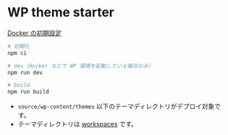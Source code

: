 # WP theme starter

[Docker の初期設定](docker/README.md)

```sh
# 初期化
npm ci

# dev（docker などで WP 環境を起動している場合のみ）
npm run dev

# build
npm run build
```

- `source/wp-content/themes` 以下のテーマディレクトリがデプロイ対象です。
- テーマディレクトリは [workspaces](https://docs.npmjs.com/cli/v7/using-npm/workspaces) です。
